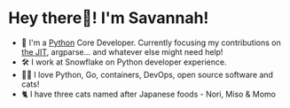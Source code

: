 # **Hey there👋! I'm Savannah!** 

- 🐍 I'm a [Python](https://github.com/python/cpython) Core Developer. Currently focusing my contributions on [the JIT](https://peps.python.org/pep-0744/), argparse... and whatever else might need help!
- 🛠 I work at Snowflake on Python developer experience.
- 👩‍💻 I love Python, Go, containers, DevOps, open source software and cats!
- 🐈 I have three cats named after Japanese foods - Nori, Miso & Momo
